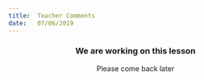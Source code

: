 ```yaml
---
title:  Teacher Comments
date:   07/06/2019
---
```


### <center>We are working on this lesson</center>
<center>Please come back later</center>